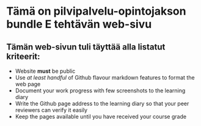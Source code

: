 # Tämä on pilvipalvelu-opintojakson bundle E tehtävän web-sivu

## Tämän web-sivun tuli täyttää alla listatut kriteerit:
-	Website **must** be public
-	Use *at least handful* of Github flavour markdown features to format the web page
-	Document your work progress with few screenshots to the learning diary
-	Write the Github page address to the learning diary so that your peer reviewers can verify it easily
-	Keep the pages available until you have received your course grade
